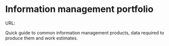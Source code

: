 # Information management portfolio

URL: 

Quick guide to common information management products, data required to produce them and work estimates.
